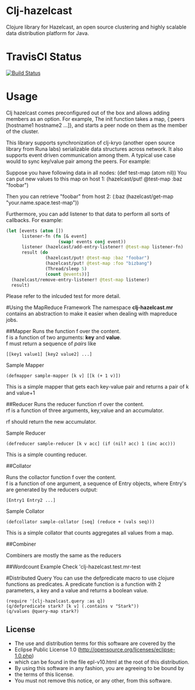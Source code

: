 # Clj-hazelcast

Clojure library for Hazelcast, an open source clustering and highly scalable data distribution
platform for Java.

# TravisCI Status

[![Build Status](https://travis-ci.org/runa-labs/clj-hazelcast.png)](https://travis-ci.org/runa-labs/clj-hazelcast)

# Usage

Clj hazelcast comes preconfigured out of the box and allows adding members as an option.
For example, The init function takes a map, {:peers [hostname1 hostname2 ...]}, 
and starts a peer node on them as the member of the cluster.

This library supports synchronization of clj-kryo (another open source library 
from Runa labs) serializable data structures across network. It also supports 
event driven communication among them. A typical use case would to sync key/value
pair among the peers. For example:

Suppose you have following data in all nodes:   (def test-map (atom nil))
You can put new values to this map on host 1:   (hazelcast/put! @test-map :baz "foobar")

Then you can retrieve "foobar" from host 2:    (:baz (hazelcast/get-map "your.name.space.test-map"))

Furthermore, you can add listener to that data to perform all sorts of callbacks. 
For example:

```clj
(let [events (atom [])
      listener-fn (fn [& event]
                    (swap! events conj event))
      listener (hazelcast/add-entry-listener! @test-map listener-fn)
      result (do
               (hazelcast/put! @test-map :baz "foobar")
               (hazelcast/put! @test-map :foo "bizbang")
               (Thread/sleep 5)
               (count @events))]
  (hazelcast/remove-entry-listener! @test-map listener)
  result)
```

Please refer to the inlcuded test for more detail.

#Using the MapReduce Framework
The namespace **clj-hazelcast.mr** contains an abstraction to make it easier when dealing with mapreduce jobs.

##Mapper
Runs the function f over the content. <br>
f is a function of two arguments: **key** and **value**. <br>
f must return a sequence of *pairs* like

	[[key1 value1] [key2 value2] ...]
	  
Sample Mapper

	(defmapper sample-mapper [k v] [[k (+ 1 v)])

This is a simple mapper that gets each key-value pair and returns a pair of k and value+1

	
##Reducer 
Runs the reducer function rf over the content. <br>
rf is a function of three arguments, key,value and an accumulator.<br>

rf should return the new accumulator.

Sample Reducer

    (defreducer sample-reducer [k v acc] (if (nil? acc) 1 (inc acc)))

This is a simple counting reducer.

##Collator

Runs the collactor function f over the content.<br>
f is a function of one argument, a sequence of Entry objects,
where Entry's are generated by the reducers output:

	[Entry1 Entry2 ...]
	
Sample Collator

    (defcollator sample-collator [seq] (reduce + (vals seq)))

This is a simple collator that counts aggregates all values from a map.

##Combiner

Combiners are mostly the same as the reducers

##Wordcount Example
Check 'clj-hazelcast.test.mr-test

#Distributed Query
You can use the defpredicate macro to use clojure functions as predicates.
A predicate function is a function with 2 parameters, a key and a value and returns a boolean value.

	(require '[clj-hazelcast.query :as q])
	(q/defpredicate stark? [k v] (.contains v "Stark"))
	(q/values @query-map stark?)


## License

 *   The use and distribution terms for this software are covered by the
 *   Eclipse Public License 1.0 (http://opensource.org/licenses/eclipse-1.0.php)
 *   which can be found in the file epl-v10.html at the root of this distribution.
 *   By using this software in any fashion, you are agreeing to be bound by
 *   the terms of this license.
 *   You must not remove this notice, or any other, from this software.
